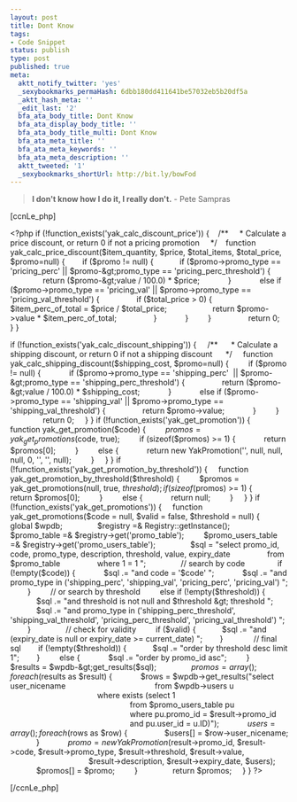 ```yaml
---
layout: post
title: Dont Know
tags:
- Code Snippet
status: publish
type: post
published: true
meta:
  aktt_notify_twitter: 'yes'
  _sexybookmarks_permaHash: 6dbb180dd411641be57032eb5b20df5a
  _aktt_hash_meta: ''
  _edit_last: '2'
  bfa_ata_body_title: Dont Know
  bfa_ata_display_body_title: ''
  bfa_ata_body_title_multi: Dont Know
  bfa_ata_meta_title: ''
  bfa_ata_meta_keywords: ''
  bfa_ata_meta_description: ''
  aktt_tweeted: '1'
  _sexybookmarks_shortUrl: http://bit.ly/bowFod
---
```

<blockquote><strong>I don't know how I do it, I really don't.</strong>
- Pete Sampras</blockquote>
[ccnLe_php]

&lt;?php
if (!function_exists('yak_calc_discount_price')) {
   /**
    * Calculate a price discount, or return 0 if not a pricing promotion
    */
   function yak_calc_price_discount($item_quantity, $price, $total_items, $total_price, $promo=null) {
       if ($promo != null) {
           if ($promo-&gt;promo_type == 'pricing_perc' || $promo-&gt;promo_type == 'pricing_perc_threshold') {
               return ($promo-&gt;value / 100.0) * $price;
            }
            else if ($promo-&gt;promo_type == 'pricing_val' || $promo-&gt;promo_type == 'pricing_val_threshold') {
                if ($total_price &gt; 0) {
                    $item_perc_of_total = $price / $total_price;
                    return $promo-&gt;value * $item_perc_of_total;
                }
            }
        }
       
        return 0;
    }
}

if (!function_exists('yak_calc_discount_shipping')) {
    /**
     * Calculate a shipping discount, or return 0 if not a shipping discount
     */
    function yak_calc_shipping_discount($shipping_cost, $promo=null) {
        if ($promo != null) {
            if ($promo-&gt;promo_type == 'shipping_perc'  || $promo-&gt;promo_type == 'shipping_perc_threshold') {
                return ($promo-&gt;value / 100.0) * $shipping_cost;
            }
            else if ($promo-&gt;promo_type == 'shipping_val' || $promo-&gt;promo_type == 'shipping_val_threshold') {
                return $promo-&gt;value;
            }
        }
      
        return 0;
    }
}
if (!function_exists('yak_get_promotion')) {
    function yak_get_promotion($code) {
        $promos = yak_get_promotions($code, true);
        if (sizeof($promos) &gt;= 1) {
            return $promos[0];
        }
        else {
            return new YakPromotion('', null, null, null, 0, '', '', null);
        }
    }
}
if (!function_exists('yak_get_promotion_by_threshold')) {
    function yak_get_promotion_by_threshold($threshold) {
        $promos = yak_get_promotions(null, true, $threshold);
        if (sizeof($promos) &gt;= 1) {
            return $promos[0];
        }
        else {
            return null;
        }
    }
}
if (!function_exists('yak_get_promotions')) {
    function yak_get_promotions($code = null, $valid = false, $threshold = null) {
        global $wpdb;
      
        $registry =&amp; Registry::getInstance();
        $promo_table =&amp; $registry-&gt;get('promo_table');
        $promo_users_table =&amp; $registry-&gt;get('promo_users_table');
      
        $sql = "select promo_id, code, promo_type, description, threshold, value, expiry_date
                from $promo_table
                where 1 = 1 ";
      
        // search by code      
        if (!empty($code)) {
            $sql .= "and code = '$code' ";
            $sql .= "and promo_type in ('shipping_perc', 'shipping_val', 'pricing_perc', 'pricing_val') ";
        }
        // or search by threshold
        else if (!empty($threshold)) {
            $sql .= "and threshold is not null and $threshold &gt; threshold ";
            $sql .= "and promo_type in ('shipping_perc_threshold', 'shipping_val_threshold', 'pricing_perc_threshold', 'pricing_val_threshold') ";
        }
      
        // check for validity
        if ($valid) {
           $sql .= "and (expiry_date is null or expiry_date &gt;= current_date) ";
       }
     
       // final sql
       if (!empty($threshold)) {
           $sql .= "order by threshold desc limit 1";
       }
        else {
            $sql .= "order by promo_id asc";
        }
      
        $results = $wpdb-&gt;get_results($sql);
      
        $promos = array();
        foreach ($results as $result) {
            $rows = $wpdb-&gt;get_results("select user_nicename
                                        from $wpdb-&gt;users u
                                        where exists (select 1
                                                       from $promo_users_table pu
                                                       where pu.promo_id = $result-&gt;promo_id
                                                       and pu.user_id = u.ID)");
            $users = array();
            foreach ($rows as $row) {
                $users[] = $row-&gt;user_nicename;
            }
            $promo = new YakPromotion($result-&gt;promo_id, $result-&gt;code, $result-&gt;promo_type, $result-&gt;threshold, $result-&gt;value,
                                    $result-&gt;description, $result-&gt;expiry_date, $users);
            $promos[] = $promo;
        }
      
        return $promos;
    }
}
?&gt;

[/ccnLe_php] 
